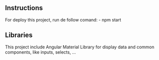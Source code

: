 ## Instructions
For deploy this project, run de follow comand: 
    - npm start
## Libraries

This project include Angular Material Library for display data and common components, like inputs, selects, ...

